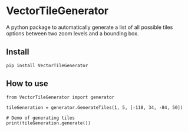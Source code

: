 # VectorTileGenerator

A python package to automatically generate a list of all possible tiles options between two zoom levels and a bounding box.

## Install
`pip install VectorTileGenerator`

## How to use
```
from VectorTileGenerator import generator

tileGeneration = generator.GenerateTiles(1, 5, [-118, 34, -84, 50])

# Demo of generating tiles
print(tileGeneration.generate())
```